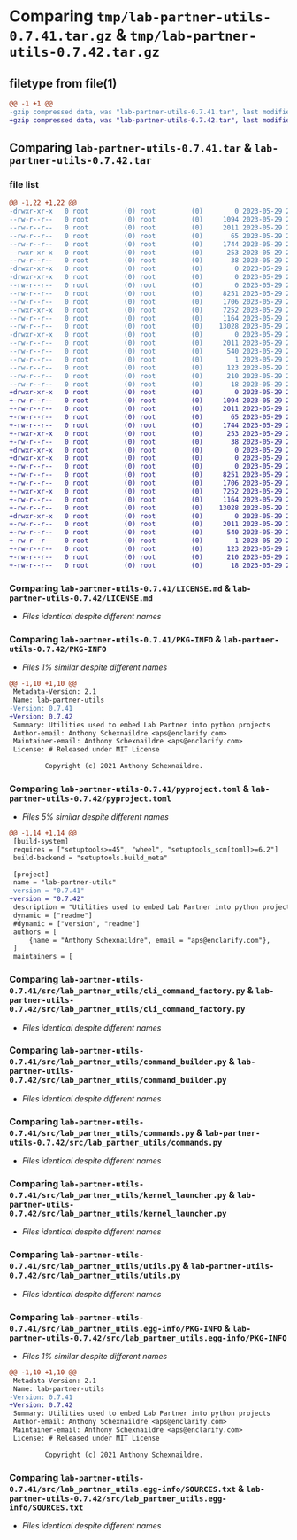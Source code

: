 # Comparing `tmp/lab-partner-utils-0.7.41.tar.gz` & `tmp/lab-partner-utils-0.7.42.tar.gz`

## filetype from file(1)

```diff
@@ -1 +1 @@
-gzip compressed data, was "lab-partner-utils-0.7.41.tar", last modified: Mon May 29 22:33:58 2023, max compression
+gzip compressed data, was "lab-partner-utils-0.7.42.tar", last modified: Mon May 29 22:56:55 2023, max compression
```

## Comparing `lab-partner-utils-0.7.41.tar` & `lab-partner-utils-0.7.42.tar`

### file list

```diff
@@ -1,22 +1,22 @@
-drwxr-xr-x   0 root         (0) root         (0)        0 2023-05-29 22:33:58.476081 lab-partner-utils-0.7.41/
--rw-r--r--   0 root         (0) root         (0)     1094 2023-05-29 22:33:21.000000 lab-partner-utils-0.7.41/LICENSE.md
--rw-r--r--   0 root         (0) root         (0)     2011 2023-05-29 22:33:58.476081 lab-partner-utils-0.7.41/PKG-INFO
--rw-r--r--   0 root         (0) root         (0)       65 2023-05-29 22:33:21.000000 lab-partner-utils-0.7.41/README.md
--rw-r--r--   0 root         (0) root         (0)     1744 2023-05-29 22:33:51.000000 lab-partner-utils-0.7.41/pyproject.toml
--rwxr-xr-x   0 root         (0) root         (0)      253 2023-05-29 22:33:21.000000 lab-partner-utils-0.7.41/run.sh
--rw-r--r--   0 root         (0) root         (0)       38 2023-05-29 22:33:58.476081 lab-partner-utils-0.7.41/setup.cfg
-drwxr-xr-x   0 root         (0) root         (0)        0 2023-05-29 22:33:58.472081 lab-partner-utils-0.7.41/src/
-drwxr-xr-x   0 root         (0) root         (0)        0 2023-05-29 22:33:58.472081 lab-partner-utils-0.7.41/src/lab_partner_utils/
--rw-r--r--   0 root         (0) root         (0)        0 2023-05-29 22:33:21.000000 lab-partner-utils-0.7.41/src/lab_partner_utils/__init__.py
--rw-r--r--   0 root         (0) root         (0)     8251 2023-05-29 22:33:21.000000 lab-partner-utils-0.7.41/src/lab_partner_utils/cli_command_factory.py
--rw-r--r--   0 root         (0) root         (0)     1706 2023-05-29 22:33:21.000000 lab-partner-utils-0.7.41/src/lab_partner_utils/command_builder.py
--rwxr-xr-x   0 root         (0) root         (0)     7252 2023-05-29 22:33:21.000000 lab-partner-utils-0.7.41/src/lab_partner_utils/commands.py
--rw-r--r--   0 root         (0) root         (0)     1164 2023-05-29 22:33:21.000000 lab-partner-utils-0.7.41/src/lab_partner_utils/kernel_launcher.py
--rw-r--r--   0 root         (0) root         (0)    13028 2023-05-29 22:33:21.000000 lab-partner-utils-0.7.41/src/lab_partner_utils/utils.py
-drwxr-xr-x   0 root         (0) root         (0)        0 2023-05-29 22:33:58.476081 lab-partner-utils-0.7.41/src/lab_partner_utils.egg-info/
--rw-r--r--   0 root         (0) root         (0)     2011 2023-05-29 22:33:58.000000 lab-partner-utils-0.7.41/src/lab_partner_utils.egg-info/PKG-INFO
--rw-r--r--   0 root         (0) root         (0)      540 2023-05-29 22:33:58.000000 lab-partner-utils-0.7.41/src/lab_partner_utils.egg-info/SOURCES.txt
--rw-r--r--   0 root         (0) root         (0)        1 2023-05-29 22:33:58.000000 lab-partner-utils-0.7.41/src/lab_partner_utils.egg-info/dependency_links.txt
--rw-r--r--   0 root         (0) root         (0)      123 2023-05-29 22:33:58.000000 lab-partner-utils-0.7.41/src/lab_partner_utils.egg-info/entry_points.txt
--rw-r--r--   0 root         (0) root         (0)      210 2023-05-29 22:33:58.000000 lab-partner-utils-0.7.41/src/lab_partner_utils.egg-info/requires.txt
--rw-r--r--   0 root         (0) root         (0)       18 2023-05-29 22:33:58.000000 lab-partner-utils-0.7.41/src/lab_partner_utils.egg-info/top_level.txt
+drwxr-xr-x   0 root         (0) root         (0)        0 2023-05-29 22:56:55.683845 lab-partner-utils-0.7.42/
+-rw-r--r--   0 root         (0) root         (0)     1094 2023-05-29 22:56:18.000000 lab-partner-utils-0.7.42/LICENSE.md
+-rw-r--r--   0 root         (0) root         (0)     2011 2023-05-29 22:56:55.683845 lab-partner-utils-0.7.42/PKG-INFO
+-rw-r--r--   0 root         (0) root         (0)       65 2023-05-29 22:56:18.000000 lab-partner-utils-0.7.42/README.md
+-rw-r--r--   0 root         (0) root         (0)     1744 2023-05-29 22:56:48.000000 lab-partner-utils-0.7.42/pyproject.toml
+-rwxr-xr-x   0 root         (0) root         (0)      253 2023-05-29 22:56:18.000000 lab-partner-utils-0.7.42/run.sh
+-rw-r--r--   0 root         (0) root         (0)       38 2023-05-29 22:56:55.683845 lab-partner-utils-0.7.42/setup.cfg
+drwxr-xr-x   0 root         (0) root         (0)        0 2023-05-29 22:56:55.679844 lab-partner-utils-0.7.42/src/
+drwxr-xr-x   0 root         (0) root         (0)        0 2023-05-29 22:56:55.683845 lab-partner-utils-0.7.42/src/lab_partner_utils/
+-rw-r--r--   0 root         (0) root         (0)        0 2023-05-29 22:56:18.000000 lab-partner-utils-0.7.42/src/lab_partner_utils/__init__.py
+-rw-r--r--   0 root         (0) root         (0)     8251 2023-05-29 22:56:18.000000 lab-partner-utils-0.7.42/src/lab_partner_utils/cli_command_factory.py
+-rw-r--r--   0 root         (0) root         (0)     1706 2023-05-29 22:56:18.000000 lab-partner-utils-0.7.42/src/lab_partner_utils/command_builder.py
+-rwxr-xr-x   0 root         (0) root         (0)     7252 2023-05-29 22:56:18.000000 lab-partner-utils-0.7.42/src/lab_partner_utils/commands.py
+-rw-r--r--   0 root         (0) root         (0)     1164 2023-05-29 22:56:18.000000 lab-partner-utils-0.7.42/src/lab_partner_utils/kernel_launcher.py
+-rw-r--r--   0 root         (0) root         (0)    13028 2023-05-29 22:56:18.000000 lab-partner-utils-0.7.42/src/lab_partner_utils/utils.py
+drwxr-xr-x   0 root         (0) root         (0)        0 2023-05-29 22:56:55.683845 lab-partner-utils-0.7.42/src/lab_partner_utils.egg-info/
+-rw-r--r--   0 root         (0) root         (0)     2011 2023-05-29 22:56:55.000000 lab-partner-utils-0.7.42/src/lab_partner_utils.egg-info/PKG-INFO
+-rw-r--r--   0 root         (0) root         (0)      540 2023-05-29 22:56:55.000000 lab-partner-utils-0.7.42/src/lab_partner_utils.egg-info/SOURCES.txt
+-rw-r--r--   0 root         (0) root         (0)        1 2023-05-29 22:56:55.000000 lab-partner-utils-0.7.42/src/lab_partner_utils.egg-info/dependency_links.txt
+-rw-r--r--   0 root         (0) root         (0)      123 2023-05-29 22:56:55.000000 lab-partner-utils-0.7.42/src/lab_partner_utils.egg-info/entry_points.txt
+-rw-r--r--   0 root         (0) root         (0)      210 2023-05-29 22:56:55.000000 lab-partner-utils-0.7.42/src/lab_partner_utils.egg-info/requires.txt
+-rw-r--r--   0 root         (0) root         (0)       18 2023-05-29 22:56:55.000000 lab-partner-utils-0.7.42/src/lab_partner_utils.egg-info/top_level.txt
```

### Comparing `lab-partner-utils-0.7.41/LICENSE.md` & `lab-partner-utils-0.7.42/LICENSE.md`

 * *Files identical despite different names*

### Comparing `lab-partner-utils-0.7.41/PKG-INFO` & `lab-partner-utils-0.7.42/PKG-INFO`

 * *Files 1% similar despite different names*

```diff
@@ -1,10 +1,10 @@
 Metadata-Version: 2.1
 Name: lab-partner-utils
-Version: 0.7.41
+Version: 0.7.42
 Summary: Utilities used to embed Lab Partner into python projects
 Author-email: Anthony Schexnaildre <aps@enclarify.com>
 Maintainer-email: Anthony Schexnaildre <aps@enclarify.com>
 License: # Released under MIT License
         
         Copyright (c) 2021 Anthony Schexnaildre.
```

### Comparing `lab-partner-utils-0.7.41/pyproject.toml` & `lab-partner-utils-0.7.42/pyproject.toml`

 * *Files 5% similar despite different names*

```diff
@@ -1,14 +1,14 @@
 [build-system]
 requires = ["setuptools>=45", "wheel", "setuptools_scm[toml]>=6.2"]
 build-backend = "setuptools.build_meta"
 
 [project]
 name = "lab-partner-utils"
-version = "0.7.41"
+version = "0.7.42"
 description = "Utilities used to embed Lab Partner into python projects"
 dynamic = ["readme"]
 #dynamic = ["version", "readme"]
 authors = [
     {name = "Anthony Schexnaildre", email = "aps@enclarify.com"},
 ]
 maintainers = [
```

### Comparing `lab-partner-utils-0.7.41/src/lab_partner_utils/cli_command_factory.py` & `lab-partner-utils-0.7.42/src/lab_partner_utils/cli_command_factory.py`

 * *Files identical despite different names*

### Comparing `lab-partner-utils-0.7.41/src/lab_partner_utils/command_builder.py` & `lab-partner-utils-0.7.42/src/lab_partner_utils/command_builder.py`

 * *Files identical despite different names*

### Comparing `lab-partner-utils-0.7.41/src/lab_partner_utils/commands.py` & `lab-partner-utils-0.7.42/src/lab_partner_utils/commands.py`

 * *Files identical despite different names*

### Comparing `lab-partner-utils-0.7.41/src/lab_partner_utils/kernel_launcher.py` & `lab-partner-utils-0.7.42/src/lab_partner_utils/kernel_launcher.py`

 * *Files identical despite different names*

### Comparing `lab-partner-utils-0.7.41/src/lab_partner_utils/utils.py` & `lab-partner-utils-0.7.42/src/lab_partner_utils/utils.py`

 * *Files identical despite different names*

### Comparing `lab-partner-utils-0.7.41/src/lab_partner_utils.egg-info/PKG-INFO` & `lab-partner-utils-0.7.42/src/lab_partner_utils.egg-info/PKG-INFO`

 * *Files 1% similar despite different names*

```diff
@@ -1,10 +1,10 @@
 Metadata-Version: 2.1
 Name: lab-partner-utils
-Version: 0.7.41
+Version: 0.7.42
 Summary: Utilities used to embed Lab Partner into python projects
 Author-email: Anthony Schexnaildre <aps@enclarify.com>
 Maintainer-email: Anthony Schexnaildre <aps@enclarify.com>
 License: # Released under MIT License
         
         Copyright (c) 2021 Anthony Schexnaildre.
```

### Comparing `lab-partner-utils-0.7.41/src/lab_partner_utils.egg-info/SOURCES.txt` & `lab-partner-utils-0.7.42/src/lab_partner_utils.egg-info/SOURCES.txt`

 * *Files identical despite different names*

